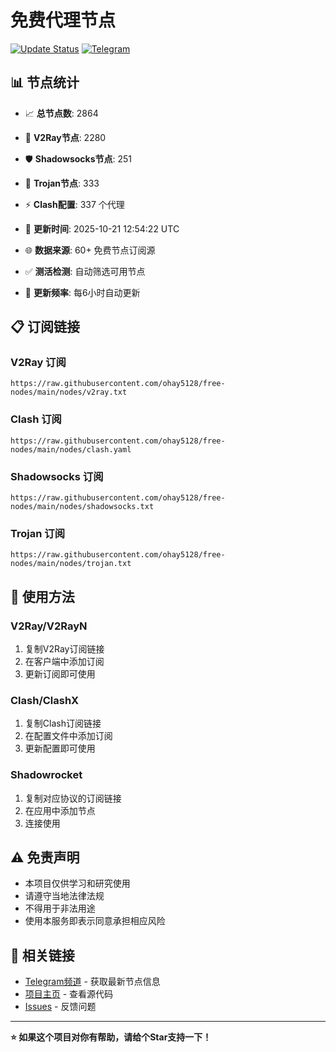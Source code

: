 # 免费代理节点

[![Update Status](https://github.com/ohay5128/free-nodes/workflows/Node%20Collector%20and%20Testing/badge.svg)](https://github.com/ohay5128/free-nodes/actions)
[![Telegram](https://img.shields.io/badge/📱_TG频道-2CA5E0?style=for-the-badge&logo=telegram&logoColor=white)](https://t.me/fq521)

## 📊 节点统计
- 📈 **总节点数**: 2864
- 🎯 **V2Ray节点**: 2280
- 🛡️ **Shadowsocks节点**: 251
- 🔐 **Trojan节点**: 333
- ⚡ **Clash配置**: 337 个代理

- 🔄 **更新时间**: 2025-10-21 12:54:22 UTC
- 🌐 **数据来源**: 60+ 免费节点订阅源
- ✅ **测活检测**: 自动筛选可用节点
- 🚀 **更新频率**: 每6小时自动更新

## 📋 订阅链接

### V2Ray 订阅
```
https://raw.githubusercontent.com/ohay5128/free-nodes/main/nodes/v2ray.txt
```

### Clash 订阅
```
https://raw.githubusercontent.com/ohay5128/free-nodes/main/nodes/clash.yaml
```

### Shadowsocks 订阅
```
https://raw.githubusercontent.com/ohay5128/free-nodes/main/nodes/shadowsocks.txt
```

### Trojan 订阅
```
https://raw.githubusercontent.com/ohay5128/free-nodes/main/nodes/trojan.txt
```

## 📱 使用方法

### V2Ray/V2RayN
1. 复制V2Ray订阅链接
2. 在客户端中添加订阅
3. 更新订阅即可使用

### Clash/ClashX
1. 复制Clash订阅链接
2. 在配置文件中添加订阅
3. 更新配置即可使用

### Shadowrocket
1. 复制对应协议的订阅链接
2. 在应用中添加节点
3. 连接使用

## ⚠️ 免责声明

- 本项目仅供学习和研究使用
- 请遵守当地法律法规
- 不得用于非法用途
- 使用本服务即表示同意承担相应风险

## 🔗 相关链接

- [Telegram频道](https://t.me/fq521) - 获取最新节点信息
- [项目主页](https://github.com/ohay5128/free-nodes) - 查看源代码
- [Issues](https://github.com/ohay5128/free-nodes/issues) - 反馈问题

---

**⭐ 如果这个项目对你有帮助，请给个Star支持一下！**
